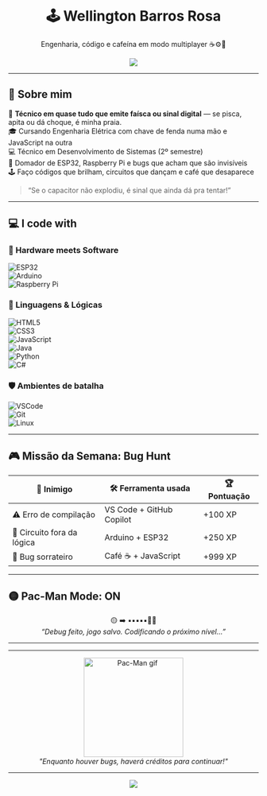 <!-- 🎮 Wellington's Retro Hacker README -->

<h1 align="center">🕹️ Wellington Barros Rosa</h1>
<p align="center">Engenharia, código e cafeína em modo multiplayer ☕⚙️👾</p>

<div align="center">
  <img src="https://capsule-render.vercel.app/api?type=rect&color=111111&height=80&section=header&text=Insert%20Code%20to%20Play%20👾&fontSize=30&fontColor=yellow" />
</div>

---

## 👾 Sobre mim

🧰 **Técnico em quase tudo que emite faísca ou sinal digital** — se pisca, apita ou dá choque, é minha praia.  
🎓 Cursando Engenharia Elétrica com chave de fenda numa mão e JavaScript na outra  
💻 Técnico em Desenvolvimento de Sistemas (2º semestre)  
🔩 Domador de ESP32, Raspberry Pi e bugs que acham que são invisíveis  
🕹️ Faço códigos que brilham, circuitos que dançam e café que desaparece

> “Se o capacitor não explodiu, é sinal que ainda dá pra tentar!”

---

## 💻 I code with

### 🔌 Hardware meets Software

![ESP32](https://img.shields.io/badge/-ESP32-323232?logo=espressif&logoColor=white&style=for-the-badge)  
![Arduino](https://img.shields.io/badge/-Arduino-00979D?logo=arduino&logoColor=white&style=for-the-badge)  
![Raspberry Pi](https://img.shields.io/badge/-Raspberry%20Pi-A22846?logo=raspberry-pi&logoColor=white&style=for-the-badge)

### 🧠 Linguagens & Lógicas

![HTML5](https://img.shields.io/badge/-HTML5-E34F26?logo=html5&logoColor=white&style=for-the-badge)  
![CSS3](https://img.shields.io/badge/-CSS3-1572B6?logo=css3&logoColor=white&style=for-the-badge)  
![JavaScript](https://img.shields.io/badge/-JavaScript-F7DF1E?logo=javascript&logoColor=black&style=for-the-badge)  
![Java](https://img.shields.io/badge/-Java-007396?logo=java&logoColor=white&style=for-the-badge)  
![Python](https://img.shields.io/badge/-Python-3776AB?logo=python&logoColor=white&style=for-the-badge)  
![C#](https://img.shields.io/badge/-CSharp-239120?logo=csharp&logoColor=white&style=for-the-badge)

### 🛡️ Ambientes de batalha

![VSCode](https://img.shields.io/badge/-VSCode-007ACC?logo=visual-studio-code&logoColor=white&style=for-the-badge)  
![Git](https://img.shields.io/badge/-Git-F05032?logo=git&logoColor=white&style=for-the-badge)  
![Linux](https://img.shields.io/badge/-Linux-FCC624?logo=linux&logoColor=black&style=for-the-badge)

---

## 🎮 Missão da Semana: Bug Hunt

| 👾 Inimigo                | 🛠️ Ferramenta usada           | 🏆 Pontuação |
|--------------------------|-------------------------------|--------------|
| ⚠️ Erro de compilação     | VS Code + GitHub Copilot      | +100 XP      |
| 🔌 Circuito fora da lógica| Arduino + ESP32                | +250 XP      |
| 🐛 Bug sorrateiro         | Café ☕ + JavaScript            | +999 XP      |

---

## 🟡 Pac-Man Mode: ON

<p align="center">
  🟡 ➡️ ▪️▪️▪️▪️▪️👾🍒  
  <br><em>“Debug feito, jogo salvo. Codificando o próximo nível…”</em>
</p>

---


---

<div align="center">
  <img src="https://media.giphy.com/media/13CoXDiaCcCoyk/giphy.gif" alt="Pac-Man gif" width="200"/>
  <br>
  <em>"Enquanto houver bugs, haverá créditos para continuar!"</em>
</div>

---

<div align="center">
  <img src="https://capsule-render.vercel.app/api?type=waving&color=gradient&height=120&section=footer" />
</div>
